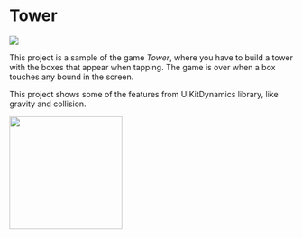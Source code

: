 # Tower
![](https://dl.dropboxusercontent.com/u/66300733/App-Resources/Tower/preview.png)

This project is a sample of the game *Tower*, where you have to build a tower with the boxes that appear when tapping. The game is over when a box touches any bound in the screen. 

This project shows some of the features from UIKitDynamics library, like gravity and collision.

<img src="https://dl.dropboxusercontent.com/u/66300733/App-Resources/Tower/Tower-demo.gif" width="200" align="center">